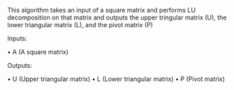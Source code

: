 This algorithm takes an input of a square matrix and performs LU decomposition on that matrix and outputs the upper tringular matrix (U),
the lower triangular matrix (L), and the pivot matrix (P)

Inputs:

• A (A square matrix)

Outputs:

• U (Upper triangular matrix)
• L (Lower triangular matrix)
• P (Pivot matrix)

